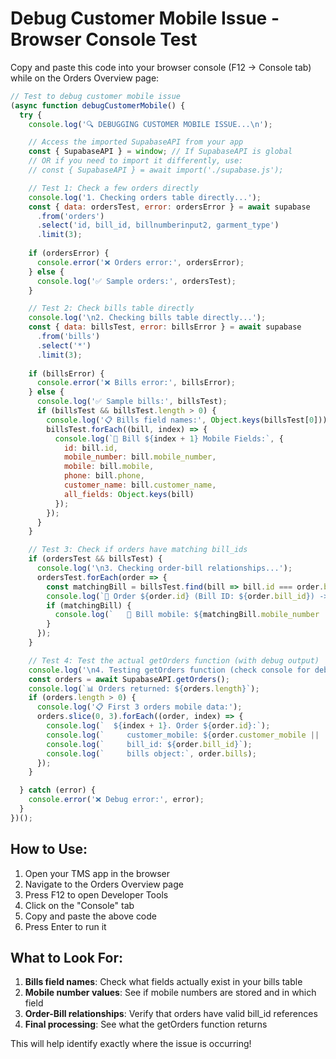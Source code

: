 # Debug Customer Mobile Issue - Browser Console Test

Copy and paste this code into your browser console (F12 -> Console tab) while on the Orders Overview page:

```javascript
// Test to debug customer mobile issue
(async function debugCustomerMobile() {
  try {
    console.log('🔍 DEBUGGING CUSTOMER MOBILE ISSUE...\n');

    // Access the imported SupabaseAPI from your app
    const { SupabaseAPI } = window; // If SupabaseAPI is global
    // OR if you need to import it differently, use:
    // const { SupabaseAPI } = await import('./supabase.js');

    // Test 1: Check a few orders directly
    console.log('1. Checking orders table directly...');
    const { data: ordersTest, error: ordersError } = await supabase
      .from('orders')
      .select('id, bill_id, billnumberinput2, garment_type')
      .limit(3);
    
    if (ordersError) {
      console.error('❌ Orders error:', ordersError);
    } else {
      console.log('✅ Sample orders:', ordersTest);
    }

    // Test 2: Check bills table directly
    console.log('\n2. Checking bills table directly...');
    const { data: billsTest, error: billsError } = await supabase
      .from('bills')
      .select('*')
      .limit(3);
    
    if (billsError) {
      console.error('❌ Bills error:', billsError);
    } else {
      console.log('✅ Sample bills:', billsTest);
      if (billsTest && billsTest.length > 0) {
        console.log('📋 Bills field names:', Object.keys(billsTest[0]));
        billsTest.forEach((bill, index) => {
          console.log(`📱 Bill ${index + 1} Mobile Fields:`, {
            id: bill.id,
            mobile_number: bill.mobile_number,
            mobile: bill.mobile,
            phone: bill.phone,
            customer_name: bill.customer_name,
            all_fields: Object.keys(bill)
          });
        });
      }
    }

    // Test 3: Check if orders have matching bill_ids
    if (ordersTest && billsTest) {
      console.log('\n3. Checking order-bill relationships...');
      ordersTest.forEach(order => {
        const matchingBill = billsTest.find(bill => bill.id === order.bill_id);
        console.log(`🔗 Order ${order.id} (Bill ID: ${order.bill_id}) -> ${matchingBill ? 'BILL FOUND' : 'NO BILL FOUND'}`);
        if (matchingBill) {
          console.log(`   📱 Bill mobile: ${matchingBill.mobile_number || 'NULL'}`);
        }
      });
    }

    // Test 4: Test the actual getOrders function (with debug output)
    console.log('\n4. Testing getOrders function (check console for debug output)...');
    const orders = await SupabaseAPI.getOrders();
    console.log(`📊 Orders returned: ${orders.length}`);
    if (orders.length > 0) {
      console.log('📋 First 3 orders mobile data:');
      orders.slice(0, 3).forEach((order, index) => {
        console.log(`  ${index + 1}. Order ${order.id}:`);
        console.log(`     customer_mobile: ${order.customer_mobile || 'NULL'}`);
        console.log(`     bill_id: ${order.bill_id}`);
        console.log(`     bills object:`, order.bills);
      });
    }

  } catch (error) {
    console.error('❌ Debug error:', error);
  }
})();
```

## How to Use:

1. Open your TMS app in the browser
2. Navigate to the Orders Overview page 
3. Press F12 to open Developer Tools
4. Click on the "Console" tab
5. Copy and paste the above code
6. Press Enter to run it

## What to Look For:

1. **Bills field names**: Check what fields actually exist in your bills table
2. **Mobile number values**: See if mobile numbers are stored and in which field
3. **Order-Bill relationships**: Verify that orders have valid bill_id references
4. **Final processing**: See what the getOrders function returns

This will help identify exactly where the issue is occurring!
